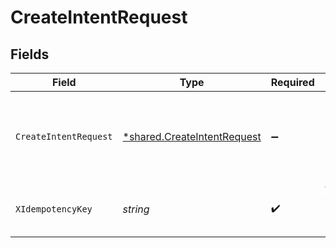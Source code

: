 # CreateIntentRequest


## Fields

| Field                                                                                                   | Type                                                                                                    | Required                                                                                                | Description                                                                                             | Example                                                                                                 |
| ------------------------------------------------------------------------------------------------------- | ------------------------------------------------------------------------------------------------------- | ------------------------------------------------------------------------------------------------------- | ------------------------------------------------------------------------------------------------------- | ------------------------------------------------------------------------------------------------------- |
| `CreateIntentRequest`                                                                                   | [*shared.CreateIntentRequest](../../../pkg/models/shared/createintentrequest.md)                        | :heavy_minus_sign:                                                                                      | N/A                                                                                                     | {<br/>"direction": "cash_in",<br/>"user_id": "user_28CJjV7P4Go5PNJvfzghiD",<br/>"amount": 1450,<br/>"currency": "USD"<br/>} |
| `XIdempotencyKey`                                                                                       | *string*                                                                                                | :heavy_check_mark:                                                                                      | The idempotency key for the request                                                                     | f1bbb856-fb17-11ed-be56-0242ac120002                                                                    |